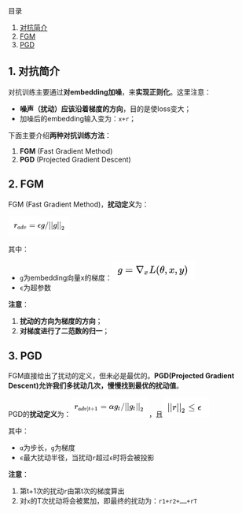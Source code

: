 目录
1. [对抗简介](#1-对抗简介)
2. [FGM](#2-fgm)
3. [PGD](#3-pgd)

## 1. 对抗简介
对抗训练主要通过**对embedding加噪**，来**实现正则化**。这里注意：
- **噪声（扰动）应该沿着梯度的方向**，目的是使loss变大；
- 加噪后的embedding输入变为：`x+r`；

下面主要介绍**两种对抗训练方法**：
1. **FGM** (Fast Gradient Method)
2. **PGD** (Projected Gradient Descent)

## 2. FGM
FGM (Fast Gradient Method)，**扰动定义**为：

<img height="40" src="images/fgm-r.png"/>

其中：
- `g`为embedding向量x的梯度：<img height="40" src="images/fgm-g.png"/>
- `ϵ`为超参数

**注意**：
1. **扰动的方向为梯度的方向**；
2. **对梯度进行了二范数的归一**；

## 3. PGD
FGM直接给出了扰动的定义，但未必是最优的。**PGD(Projected Gradient Descent)允许我们多扰动几次，慢慢找到最优的扰动值**。

PGD的**扰动定义**为：<img height="40" src="images/pgd-r.png"/>，且<img height="40" src="images/pgd-r2.png"/>

其中：
- `α`为步长，`g`为梯度
- `ϵ`最大扰动半径，当扰动`r`超过`ϵ`时将会被投影

**注意**：
1. 第t+1次的扰动`r`由第t次的梯度算出
2. 对`x`的T次扰动将会被累加，即最终的扰动为：`r1+r2+……+rT`

